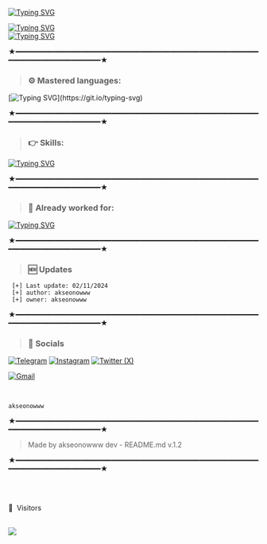 
[![Typing SVG](https://readme-typing-svg.demolab.com?font=Unbounded&weight=700&size=30&duration=5000&pause=1000&color=fb0103&background=1E42FF00&center=false&width=435&lines=AKSEONOWWW)](https://git.io/typing-svg)

[![Typing SVG](https://readme-typing-svg.demolab.com?font=Unbounded&weight=700&pause=1000&color=2dfbfc&background=1E42FF00&center=false&width=435&lines=T.ME++%2F++AKSEONOWWW)](https://t.me/akseonowww) <br>
[![Typing SVG](https://readme-typing-svg.demolab.com?font=Unbounded&weight=700&pause=1000&color=2dfbfc&background=1E42FF00&center=false&width=435&lines=GITHUB.COM++%2F++AKSEONOWWW)](https://github.com/akseonowww)



★━━━━━━━━━━━━━━━━━━━━━━━━━━━━━━━━━━━━━━━━━━━━━━━━━━━━━━━━━━━━━━━━━━━━━━━━━━━━━━━━★


> ### ⚙️ Mastered languages: 
[![Typing SVG](https://readme-typing-svg.herokuapp.com?color=F7007A&duration=400&lines=js,;python,;php,;html-css,;react.js,;vue.js,;sqlite3,;sql,;shell;;russian;)](https://git.io/typing-svg)

★━━━━━━━━━━━━━━━━━━━━━━━━━━━━━━━━━━━━━━━━━━━━━━━━━━━━━━━━━━━━━━━━━━━━━━━━━━━━━━━━★


> ### 👉 Skills: 
[![Typing SVG](https://readme-typing-svg.herokuapp.com?color=6b34eb&duration=4000&lines=Frontend+Developer;UI/UX-Designer)](https://git.io/typing-svg)

★━━━━━━━━━━━━━━━━━━━━━━━━━━━━━━━━━━━━━━━━━━━━━━━━━━━━━━━━━━━━━━━━━━━━━━━━━━━━━━━━★

> ### 👋 Already worked for: 
[![Typing SVG](https://readme-typing-svg.herokuapp.com?color=ebae34&duration=50&lines=FunBot;ChillRadio;Strip;Microsoft;Discord;Opera;Logitech;Axe;Apple;Nike;EEB;Spotify;Engine;Bluestack;Brawlstars;Critical+ops;Lacoste;Intel;Google;W3;Roblox;SublimeText;Telegram;Instagram;Spotify;deuxdollars;5$;mirlou;soundcloud;netflix;eris;Instagram;Twitter;TikTok;Nvidia;core;linux;wallpaper+engine;france+net+secu)](https://git.io/typing-svg)

★━━━━━━━━━━━━━━━━━━━━━━━━━━━━━━━━━━━━━━━━━━━━━━━━━━━━━━━━━━━━━━━━━━━━━━━━━━━━━━━━★

> ### 🆕 Updates 
 
```PY 
 [+] Last update: 02/11/2024
 [+] author: akseonowww
 [+] owner: akseonowww 
 ```
 
 ★━━━━━━━━━━━━━━━━━━━━━━━━━━━━━━━━━━━━━━━━━━━━━━━━━━━━━━━━━━━━━━━━━━━━━━━━━━━━━━━━★
 
 > ### 🎈 Socials 

[![Telegram](https://img.shields.io/badge/Telegram-2CA5E0?style=for-the-badge&logo=telegram&logoColor=white)](https://t.me/akseonowww) [![Instagram](https://img.shields.io/badge/Instagram-000000?style=for-the-badge&logo=instagram&logoColor=white)](https://twitter.com/akseonowww) [![Twitter (X)](https://img.shields.io/badge/Twitter-000000?style=for-the-badge&logo=x&logoColor=white)](https://twitter.com/akseonowww)
 <br>
 
[![Gmail](https://img.shields.io/badge/Gmail-000000?style=for-the-badge&logo=gmail&logoColor=white)](https://mailto:akseonowww@gmal.com) 
 

 <br>

 ```PY
 akseonowww
 ```
 
 ★━━━━━━━━━━━━━━━━━━━━━━━━━━━━━━━━━━━━━━━━━━━━━━━━━━━━━━━━━━━━━━━━━━━━━━━━━━━━━━━━★
 
 > Made by akseonowww dev - README.md v.1.2
 
  ★━━━━━━━━━━━━━━━━━━━━━━━━━━━━━━━━━━━━━━━━━━━━━━━━━━━━━━━━━━━━━━━━━━━━━━━━━━━━━━━━★
  

 <br><br>
<p>👀 &nbsp;Visitors</p>
 <br>
<img align="left" src="https://profile-counter.glitch.me/akseonowww/count.svg" />


